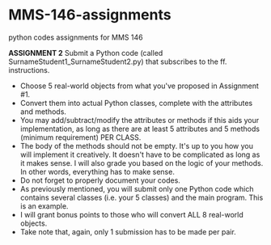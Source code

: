 # MMS-146-assignments
python codes assignments for MMS 146 

**ASSIGNMENT 2**
Submit a Python code (called SurnameStudent1_SurnameStudent2.py) that subscribes to the ff. instructions. 

* Choose 5 real-world objects from what you've proposed in Assignment #1.
* Convert them into actual Python classes, complete with the attributes and methods. 
* You may add/subtract/modify the attributes or methods if this aids your implementation, as long as there are at least 5 attributes and 5 methods (minimum requirement) PER CLASS.
* The body of the methods should not be empty. It's up to you how you will implement it creatively. It doesn't have to be complicated as long as it makes sense. I will also grade you based on the logic of your methods. In other words, everything has to make sense.
* Do not forget to properly document your codes.
* As previously mentioned, you will submit only one Python code which contains several classes (i.e. your 5 classes) and the main program. This is an example.
* I will grant bonus points to those who will convert ALL 8 real-world objects.
* Take note that, again, only 1 submission has to be made per pair.
